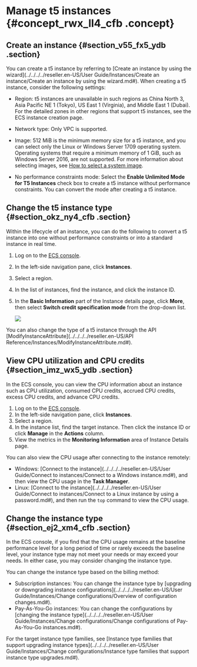# Manage t5 instances {#concept_rwx_ll4_cfb .concept}

## Create an instance {#section_v55_fx5_ydb .section}

You can create a t5 instance by referring to [Create an instance by using the wizard](../../../../reseller.en-US/User Guide/Instances/Create an instance/Create an instance by using the wizard.md#). When creating a t5 instance, consider the following settings:

-   Region: t5 instances are unavailable in such regions as China North 3, Asia Pacific NE 1 \(Tokyo\), US East 1 \(Virginia\), and Middle East 1 \(Dubai\). For the detailed zones in other regions that support t5 instances, see the ECS instance creation page.

-   Network type: Only VPC is supported.

-   Image: 512 MiB is the minimum memory size for a t5 instance, and you can select only the Linux or Windows Server 1709 operating system. Operating systems that require a minimum memory of 1 GiB, such as Windows Server 2016, are not supported. For more information about selecting images, see [How to select a system image](https://partners-intl.aliyun.com/help/faq-detail/40651.htm).

-   No performance constraints mode: Select the **Enable Unlimited Mode for T5 Instances** check box to create a t5 instance without performance constraints. You can convert the mode after creating a t5 instance.


## Change the t5 instance type {#section_okz_ny4_cfb .section}

Within the lifecycle of an instance, you can do the following to convert a t5 instance into one without performance constraints or into a standard instance in real time.

1.  Log on to the [ECS console](https://partners-intl.console.aliyun.com/#/ecs).
2.  In the left-side navigation pane, click **Instances**.
3.  Select a region.
4.  In the list of instances, find the instance, and click the instance ID.
5.  In the **Basic Information** part of the Instance details page, click **More**, then select **Switch credit specification mode** from the drop-down list.

    ![](http://static-aliyun-doc.oss-cn-hangzhou.aliyuncs.com/assets/img/21272/154099895712028_en-US.png)


You can also change the type of a t5 instance through the API [ModifyInstanceAttribute](../../../../reseller.en-US/API Reference/Instances/ModifyInstanceAttribute.md#).

## View CPU utilization and CPU credits {#section_imz_wx5_ydb .section}

In the ECS console, you can view the CPU information about an instance such as CPU utilization, consumed CPU credits, accrued CPU credits, excess CPU credits, and advance CPU credits.

1.  Log on to the [ECS console](https://partners-intl.console.aliyun.com/#/ecs).
2.  In the left-side navigation pane, click **Instances**.
3.  Select a region.
4.  In the instance list, find the target instance. Then click the instance ID or click **Manage** in the **Actions** column.
5.  View the metrics in the **Monitoring Information** area of Instance Details page.

You can also view the CPU usage after connecting to the instance remotely:

-   Windows: [Connect to the instance](../../../../reseller.en-US/User Guide/Connect to instances/Connect to a Windows instance.md#), and then view the CPU usage in the **Task Manager**.
-   Linux: [Connect to the instance](../../../../reseller.en-US/User Guide/Connect to instances/Connect to a Linux instance by using a password.md#), and then run the `top` command to view the CPU usage.

## Change the instance type {#section_ej2_xm4_cfb .section}

In the ECS console, if you find that the CPU usage remains at the baseline performance level for a long period of time or rarely exceeds the baseline level, your instance type may not meet your needs or may exceed your needs. In either case, you may consider changing the instance type.

You can change the instance type based on the billing method:

-   Subscription instances: You can change the instance type by [upgrading or downgrading instance configurations](../../../../reseller.en-US/User Guide/Instances/Change configurations/Overview of configuration changes.md#).
-   Pay-As-You-Go instances: You can change the configurations by [changing the instance type](../../../../reseller.en-US/User Guide/Instances/Change configurations/Change configurations of Pay-As-You-Go instances.md#).

For the target instance type families, see [Instance type families that support upgrading instance types](../../../../reseller.en-US/User Guide/Instances/Change configurations/Instance type families that support instance type upgrades.md#).

